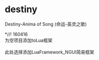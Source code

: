 # destiny
Destiny-Anima of Song (命运-英灵之歌)

*//! 160416
<br>为空项目添加toLua框架</br>
<br>此处选择添加LuaFramework_NGUI简易框架<br>
